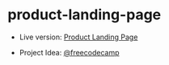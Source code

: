 # product-landing-page

- Live version: [Product Landing Page](https://product-landing-page-sy8p.vercel.app/)

- Project Idea: [@freecodecamp](https://www.freecodecamp.org/)
